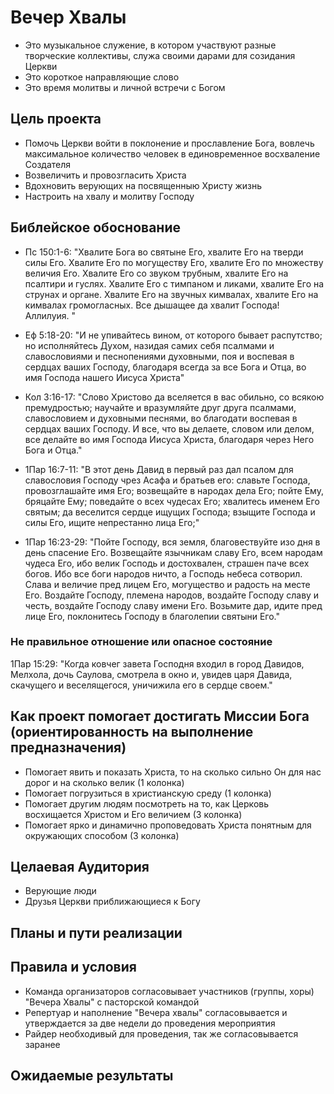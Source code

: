 #  Вечер Хвалы
* Это музыкальное служение, в котором участвуют разные творческие коллективы, служа своими дарами для созидания Церкви 
* Это короткое направляющие слово
* Это время молитвы и личной встречи  с Богом 

## Цель проекта 
* Помочь Церкви войти в поклонение и прославление Бога, вовлечь максимальное количество человек в единовременное восхваление Создателя 
* Возвеличить и провозгласить Христа
* Вдохновить верующих на посвященныю Христу жизнь
* Настроить на хвалу и молитву Господу

## Библейское обоснование

  * Пс 150:1-6: "Хвалите Бога во святыне Его, хвалите Его на тверди силы Его. Хвалите Его по могуществу Его, хвалите Его по множеству величия Его. Хвалите Его со звуком трубным, хвалите Его на псалтири и гуслях.  Хвалите Его с тимпаном и ликами, хвалите Его на струнах и органе.  Хвалите Его на звучных кимвалах, хвалите Его на кимвалах громогласных.  Все дышащее да хвалит Господа! Аллилуия. "

  * Еф 5:18-20: "И не упивайтесь вином, от которого бывает распутство; но исполняйтесь Духом, назидая самих себя псалмами и славословиями и песнопениями духовными, поя и воспевая в сердцах ваших Господу, благодаря всегда за все Бога и Отца, во имя Господа нашего Иисуса Христа"

  * Кол 3:16-17: "Слово Христово да вселяется в вас обильно, со всякою премудростью; научайте и вразумляйте друг друга псалмами, славословием и духовными песнями, во благодати воспевая в сердцах ваших Господу. И все, что вы делаете, словом или делом, все делайте во имя Господа Иисуса Христа, благодаря через Него Бога и Отца."

  * 1Пар 16:7-11: "В этот день Давид в первый раз дал псалом для славословия Господу чрез Асафа и братьев его: славьте Господа, провозглашайте имя Его; возвещайте в народах дела Его; пойте Ему, бряцайте Ему; поведайте о всех чудесах Его; хвалитесь именем Его святым; да веселится сердце ищущих Господа;  взыщите Господа и силы Его, ищите непрестанно лица Его;"

  * 1Пар 16:23-29: "Пойте Господу, вся земля, благовествуйте изо дня в день спасение Его. Возвещайте язычникам славу Его, всем народам чудеса Его, ибо велик Господь и достохвален, страшен паче всех богов.  Ибо все боги народов ничто, а Господь небеса сотворил.  Слава и величие пред лицем Его, могущество и радость на месте Его. Воздайте Господу, племена народов, воздайте Господу славу и честь,  воздайте Господу славу имени Его. Возьмите дар, идите пред лице Его, поклонитесь Господу в благолепии святыни Его."

### Не правильное отношение или опасное состояние

1Пар 15:29: "Когда ковчег завета Господня входил в город Давидов, Мелхола, дочь Саулова, смотрела в окно и, увидев царя Давида, скачущего и веселящегося, уничижила его в сердце своем."

## Как проект помогает достигать Миссии Бога (ориентированность на выполнение предназначения)

* Помогает явить и показать Христа, то на сколько сильно Он для нас дорог и на сколько велик (1 колонка)
* Помогает погрузиться в христианскую среду (1 колонка)
* Помогает другим людям посмотреть на то, как Церковь восхищается Христом и Его величием  (3 колонка)
* Помогает ярко и динамично проповедовать Христа понятным для окружающих способом (3 колонка)

## Целаевая Аудитория
* Верующие люди 
* Друзья Церкви приближающиеся к Богу

## Планы и пути реализации

## Правила и условия 
* Команда организаторов согласовывает участников (группы, хоры) "Вечера Хвалы" с пасторской командой 
* Репертуар и наполнение "Вечера хвалы" согласовывается и утверждается за две недели до проведения мероприятия
* Райдер необходивый для проведения, так же согласовывается заранее

## Ожидаемые результаты